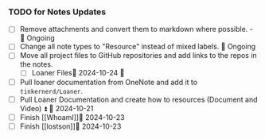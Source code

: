 ### TODO for Notes Updates
- [ ] Remove attachments and convert them to markdown where possible. - 🔁 Ongoing 
- [ ] Change all note types to "Resource" instead of mixed labels. 🔁 Ongoing 
- [ ] Move all project files to GitHub repositories and add links to the repos in the notes.
	- [ ] Loaner Files📅 2024-10-24 🔼 
- [ ] Pull loaner documentation from OneNote and add it to `tinkernerd/Loaner`.
- [ ] Pull Loaner Documentation and create how to resources (Document and Video) ⏫ 📅 2024-10-21
- [ ] Finish [[WhoamI]]📅 2024-10-23 
- [ ] Finish [[lostson]]📅 2024-10-23 

